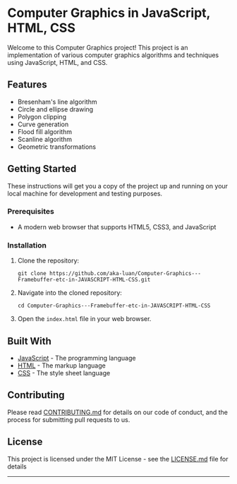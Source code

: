# Computer Graphics in JavaScript, HTML, CSS

Welcome to this Computer Graphics project! This project is an implementation of various computer graphics algorithms and techniques using JavaScript, HTML, and CSS.

## Features

- Bresenham's line algorithm
- Circle and ellipse drawing
- Polygon clipping
- Curve generation
- Flood fill algorithm
- Scanline algorithm
- Geometric transformations

## Getting Started

These instructions will get you a copy of the project up and running on your local machine for development and testing purposes.

### Prerequisites

- A modern web browser that supports HTML5, CSS3, and JavaScript

### Installation

1. Clone the repository:
   ```
   git clone https://github.com/aka-luan/Computer-Graphics---Framebuffer-etc-in-JAVASCRIPT-HTML-CSS.git
   ```
2. Navigate into the cloned repository:
   ```
   cd Computer-Graphics---Framebuffer-etc-in-JAVASCRIPT-HTML-CSS
   ```
3. Open the `index.html` file in your web browser.

## Built With

- [JavaScript](https://developer.mozilla.org/en-US/docs/Web/JavaScript) - The programming language
- [HTML](https://developer.mozilla.org/en-US/docs/Web/HTML) - The markup language
- [CSS](https://developer.mozilla.org/en-US/docs/Web/CSS) - The style sheet language

## Contributing

Please read [CONTRIBUTING.md](CONTRIBUTING.md) for details on our code of conduct, and the process for submitting pull requests to us.

## License

This project is licensed under the MIT License - see the [LICENSE.md](LICENSE.md) file for details

---
